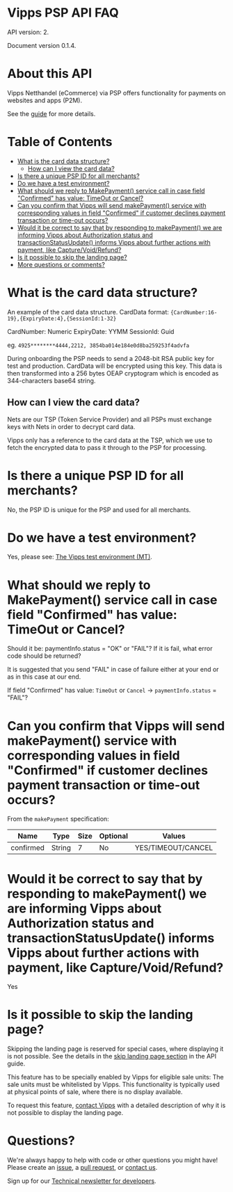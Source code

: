 # Vipps PSP API FAQ

API version: 2.

Document version 0.1.4.

# About this API

Vipps Netthandel (eCommerce) via PSP offers functionality for payments on
websites and apps (P2M).

See the [guide](vipps-psp-api.md) for more details.

# Table of Contents

- [What is the card data structure?](#what-is-the-card-data-structure-)
  * [How can I view the card data?](#how-can-i-view-the-card-data-)
- [Is there a unique PSP ID for all merchants?](#is-there-a-unique-psp-id-for-all-merchants-)
- [Do we have a test environment?](#do-we-have-a-test-environment-)
- [What should we reply to MakePayment() service call in case field "Confirmed" has value: TimeOut or Cancel?](#what-should-we-reply-to-makepayment---service-call-in-case-field--confirmed--has-value--timeout-or-cancel-)
- [Can you confirm that Vipps will send makePayment() service with corresponding values in field "Confirmed" if customer declines payment transaction or time-out occurs?](#can-you-confirm-that-vipps-will-send-makepayment---service-with-corresponding-values-in-field--confirmed--if-customer-declines-payment-transaction-or-time-out-occurs-)
- [Would it be correct to say that by responding to makePayment() we are informing Vipps about Authorization status and transactionStatusUpdate() informs Vipps about further actions with payment, like Capture/Void/Refund?](#would-it-be-correct-to-say-that-by-responding-to-makepayment---we-are-informing-vipps-about-authorization-status-and-transactionstatusupdate---informs-vipps-about-further-actions-with-payment--like-capture-void-refund-)
- [Is it possible to skip the landing page?](#is-it-possible-to-skip-the-landing-page-)
- [More questions or comments?](#more-questions-or-comments-)

# What is the card data structure?

An example of the card data structure.
CardData format: `{CardNumber:16-19},{ExpiryDate:4},{SessionId:1-32}`

CardNumber: Numeric
ExpiryDate: YYMM
SessionId: Guid

eg. `4925********4444,2212, 3854ba014e184e0d8ba259253f4advfa`

During onboarding the PSP needs to send a 2048-bit RSA public key for test and production. CardData will be encrypted using this key.
This data is then transformed into a 256 bytes OEAP cryptogram which is encoded as 344-characters base64 string.


## How can I view the card data?

Nets are our TSP (Token Service Provider) and all PSPs must exchange keys with Nets in order to decrypt card data.

Vipps only has a reference to the card data at the TSP, which we use to fetch the encrypted data to pass it through to the PSP for processing.


# Is there a unique PSP ID for all merchants?

No, the PSP ID is unique for the PSP and used for all merchants.

# Do we have a test environment?

Yes, please see: [The Vipps test environment (MT)](https://github.com/vippsas/vipps-developers#the-vipps-test-environment-mt).

# What should we reply to MakePayment() service call in case field "Confirmed" has value: TimeOut or Cancel?

Should it be: paymentInfo.status = "OK" or "FAIL"? If it is fail, what error code should be returned?

It is suggested that you send "FAIL" in case of failure either at your end or as in this case at our end.

If field "Confirmed" has value: `TimeOut` or `Cancel` -> `paymentInfo.status` = "FAIL"?

# Can you confirm that Vipps will send makePayment() service with corresponding values in field "Confirmed" if customer declines payment transaction or time-out occurs?

From the `makePayment` specification:

| Name | Type | Size | Optional | Values |
| ---- | ---- | ---- | -------- | ------ |
| confirmed	| String | 7 | No | YES/TIMEOUT/CANCEL |

# Would it be correct to say that by responding to makePayment() we are informing Vipps about Authorization status and transactionStatusUpdate() informs Vipps about further actions with payment, like Capture/Void/Refund?

Yes

# Is it possible to skip the landing page?

Skipping the landing page is reserved for special cases, where displaying it is not possible.
See the details in the
[skip landing page section](https://github.com/vippsas/vipps-ecom-api/blob/master/vipps-ecom-api.md#skip-landing-page)
in the API guide.

This feature has to be specially enabled by Vipps for eligible sale units: The sale units must be whitelisted by Vipps.
This functionality is typically used at physical points of sale, where there is no display available.

To request this feature, [contact Vipps](https://github.com/vippsas/vipps-developers/blob/master/contact.md) with a detailed description of why it is not possible to display the landing page.

# Questions?

We're always happy to help with code or other questions you might have!
Please create an [issue](https://github.com/vippsas/vipps-psp-api/issues),
a [pull request](https://github.com/vippsas/vipps-psp-api/pulls),
or [contact us](https://github.com/vippsas/vipps-developers/blob/master/contact.md).

Sign up for our [Technical newsletter for developers](https://github.com/vippsas/vipps-developers/tree/master/newsletters).
